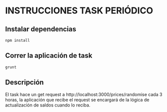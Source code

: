 # INSTRUCCIONES TASK PERIÓDICO

## Instalar dependencias
```npm install```
## Correr la aplicación de task
```grunt```
## Descripción
El task hace un get request a http://localhost:3000/prices/randomise cada 3 horas, la aplicación que recibe el request se encargará de la lógica de actualización de saldos cuando lo reciba.